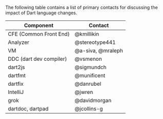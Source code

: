 The following table contains a list of primary contacts for discussing the impact of Dart language changes.

| Component                     | Contact              |
|-------------------------------|----------------------|
| CFE (Common Front End)        | @kmillikin           |
| Analyzer                      | @stereotype441       |
| VM                            | @a-siva, @mraleph    |
| DDC (dart dev compiler)       | @vsmenon             |
| dart2js                       | @sigmundch           |
| dartfmt                       | @munificent          |
| dartfix                       | @danrubel            |
| IntelliJ                      | @jwren               |
| grok                          | @davidmorgan         |
| dartdoc, dartpad              | @jcollins-g          |
